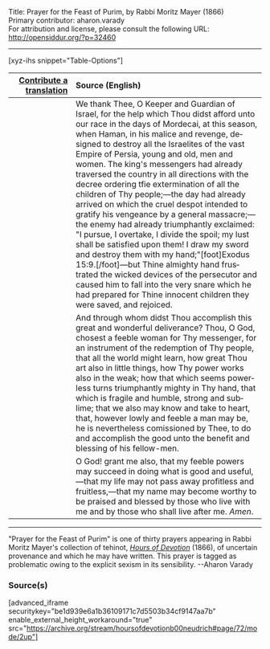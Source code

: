 <html>
<head></head>
<body>
Title: Prayer for the Feast of Purim, by Rabbi Moritz Mayer (1866)<br />
Primary contributor: aharon.varady<br />
For attribution and license, please consult the following URL: <a href="http://opensiddur.org/?p=32460">http://opensiddur.org/?p=32460</a>
<p />
<hr />

[xyz-ihs snippet="Table-Options"]<table style="margin-left: auto; margin-right: auto;" class="draggable">
<thead><tr><th id="x" style="text-align: right;"><a href="/translate/" target="_blank" rel="noopener">Contribute a translation</a></th><th style="text-align: left;">Source (English)</th></tr></thead>
<tbody>
<tr><td style="vertical-align:top;" width="25%">
<div class="liturgy" lang="he">

</span></div></td>
 
<td style="vertical-align:top;">
<div class="english" lang="en">
We thank Thee, O Keeper and Guardian of Israel, for the help which Thou didst afford unto our race in the days of Mordecai, at this season, when Haman, in his malice and revenge, designed to destroy all the Israelites of the vast Empire of Persia, young and old, men and women. The king's messengers had already traversed the country in all directions with the decree ordering tfie extermination of all the children of Thy people;—the day had already arrived on which the cruel despot intended to gratify his vengeance by a general massacre;—the enemy had already triumphantly exclaimed: "I pursue, I overtake, I divide the spoil; my lust shall be satisfied upon them! I draw my sword and destroy them with my hand;"[foot]Exodus 15:9.[/foot]—but Thine almighty hand frustrated the wicked devices of the persecutor and caused him to fall into the very snare which he had prepared for Thine innocent children they were saved, and rejoiced. 
</div></td></tr>


<tr><td style="vertical-align:top;">
<div class="liturgy" lang="he">

</span></div></td>
 
<td style="vertical-align:top;">
<div class="english" lang="en">
And through whom didst Thou accomplish this great and wonderful deliverance? Thou, O God, chosest a feeble woman for Thy messenger, for an instrument of the redemption of Thy people, that all the world might learn, how great Thou art also in little things, how Thy power works also in the weak; how that which seems powerless turns triumphantly mighty in Thy hand, that which is fragile and humble, strong and sublime; that we also may know and take to heart, that, however lowly and feeble a man may be, he is nevertheless comissioned by Thee, to do and accomplish the good unto the benefit and blessing of his fellow-men. 
</div></td></tr>


<tr><td style="vertical-align:top;">
<div class="liturgy" lang="he">

</span></div></td>
 
<td style="vertical-align:top;">
<div class="english" lang="en">
O God! grant me also, that my feeble powers may succeed in doing what is good and useful,—that my life may not pass away profitless and fruitless,—that my name may become worthy to be praised and blessed by those who live with me and by those who shall live after me. <em>Amen</em>. 
</div></td></tr>
</tbody></table>

<hr />

"Prayer for the Feast of Purim" is one of thirty prayers appearing in Rabbi Moritz Mayer's collection of tehinot, <em><a href="/?p=3692">Hours of Devotion</a></em> (1866), of uncertain provenance and which he may have written. This prayer is tagged as problematic owing to the explicit sexism in its sensibility. --Aharon Varady

<h3>Source(s)</h3>

[advanced_iframe securitykey="be1d939e6a1b36109171c7d5503b34cf9147aa7b" enable_external_height_workaround="true" src="https://archive.org/stream/hoursofdevotionb00neudrich#page/72/mode/2up"]

&nbsp;
</body>
</html>